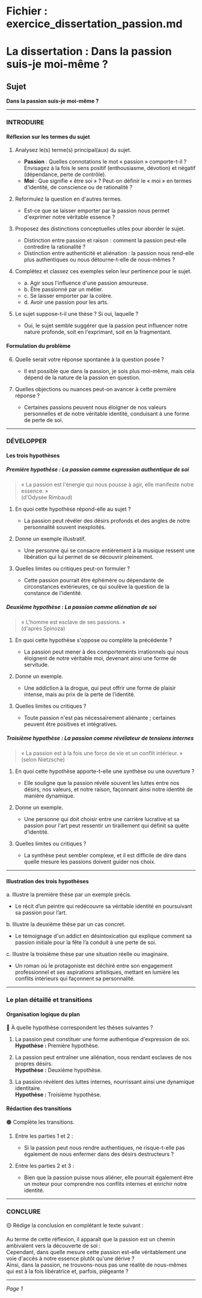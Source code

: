 # Fichier : exercice_dissertation_passion.md

# La dissertation : Dans la passion suis-je moi-même ?

## Sujet
**Dans la passion suis-je moi-même ?**

---

### INTRODUIRE

#### Réflexion sur les termes du sujet

1. Analysez le(s) terme(s) principal(aux) du sujet.
   - **Passion** : Quelles connotations le mot « passion » comporte-t-il ? Envisagez à la fois le sens positif (enthousiasme, dévotion) et négatif (dépendance, perte de contrôle).
   - **Moi** : Que signifie « être soi » ? Peut-on définir le « moi » en termes d'identité, de conscience ou de rationalité ?
  
2. Reformulez la question en d'autres termes.
   - Est-ce que se laisser emporter par la passion nous permet d'exprimer notre véritable essence ? 

3. Proposez des distinctions conceptuelles utiles pour aborder le sujet.
   - Distinction entre passion et raison : comment la passion peut-elle contredire la rationalité ?
   - Distinction entre authenticité et aliénation : la passion nous rend-elle plus authentiques ou nous détourne-t-elle de nous-mêmes ?

4. Complétez et classez ces exemples selon leur pertinence pour le sujet.
   - a. Agir sous l'influence d'une passion amoureuse.
   - b. Être passionné par un métier.
   - c. Se laisser emporter par la colère.
   - d. Avoir une passion pour les arts.

5. Le sujet suppose-t-il une thèse ? Si oui, laquelle ?
   - Oui, le sujet semble suggérer que la passion peut influencer notre nature profonde, soit en l'exprimant, soit en la fragmentant.

#### Formulation du problème

6. Quelle serait votre réponse spontanée à la question posée ?
   - Il est possible que dans la passion, je sois plus moi-même, mais cela dépend de la nature de la passion en question.

7. Quelles objections ou nuances peut-on avancer à cette première réponse ?
   - Certaines passions peuvent nous éloigner de nos valeurs personnelles et de notre véritable identité, conduisant à une forme de perte de soi.

---

### DÉVELOPPER

#### Les trois hypothèses

##### Première hypothèse : La passion comme expression authentique de soi

> « La passion est l'énergie qui nous pousse à agir, elle manifeste notre essence. »  
> (d'Odysée Rimbaud)

1. En quoi cette hypothèse répond-elle au sujet ?
   - La passion peut révéler des désirs profonds et des angles de notre personnalité souvent inexploités.
  
2. Donne un exemple illustratif.
   - Une personne qui se consacre entièrement à la musique ressent une libération qui lui permet de se découvrir pleinement.

3. Quelles limites ou critiques peut-on formuler ?
   - Cette passion pourrait être éphémère ou dépendante de circonstances extérieures, ce qui soulève la question de la constance de l'identité.

##### Deuxième hypothèse : La passion comme aliénation de soi

> « L'homme est esclave de ses passions. »  
> (d'après Spinoza)

1. En quoi cette hypothèse s'oppose ou complète la précédente ?
   - La passion peut mener à des comportements irrationnels qui nous éloignent de notre véritable moi, devenant ainsi une forme de servitude.

2. Donne un exemple.
   - Une addiction à la drogue, qui peut offrir une forme de plaisir intense, mais au prix de la perte de l’identité.

3. Quelles limites ou critiques ?
   - Toute passion n'est pas nécessairement aliénante ; certaines peuvent être positives et intégratives.

##### Troisième hypothèse : La passion comme révélateur de tensions internes

> « La passion est à la fois une force de vie et un conflit intérieur. »  
> (selon Nietzsche) 

1. En quoi cette hypothèse apporte-t-elle une synthèse ou une ouverture ?
   - Elle souligne que la passion révèle souvent les luttes entre nos désirs, nos valeurs, et notre raison, façonnant ainsi notre identité de manière dynamique.

2. Donne un exemple.
   - Une personne qui doit choisir entre une carrière lucrative et sa passion pour l'art peut ressentir un tiraillement qui définit sa quête d’identité.

3. Quelles limites ou critiques ?
   - La synthèse peut sembler complexe, et il est difficile de dire dans quelle mesure les passions doivent guider nos choix.

---

#### Illustration des trois hypothèses

a. Illustre la première thèse par un exemple précis.
   - Le récit d’un peintre qui redécouvre sa véritable identité en poursuivant sa passion pour l’art.

b. Illustre la deuxième thèse par un cas concret.
   - Le témoignage d'un addict en désintoxication qui explique comment sa passion initiale pour la fête l’a conduit à une perte de soi.

c. Illustre la troisième thèse par une situation réelle ou imaginaire.
   - Un roman où le protagoniste est déchiré entre son engagement professionnel et ses aspirations artistiques, mettant en lumière les conflits intérieurs qui façonnent sa personnalité.

---

### Le plan détaillé et transitions

#### Organisation logique du plan

🔴 À quelle hypothèse correspondent les thèses suivantes ?

1. La passion peut constituer une forme authentique d'expression de soi.  
   **Hypothèse :** Première hypothèse.

2. La passion peut entraîner une aliénation, nous rendant esclaves de nos propres désirs.  
   **Hypothèse :** Deuxième hypothèse.

3. La passion révèlent des luttes internes, nourrissant ainsi une dynamique identitaire.  
   **Hypothèse :** Troisième hypothèse.

#### Rédaction des transitions

🟠 Complète les transitions.

1. Entre les parties 1 et 2 :  
   - Si la passion peut nous rendre authentiques, ne risque-t-elle pas également de nous enfermer dans des désirs destructeurs ?
  
2. Entre les parties 2 et 3 :  
   - Bien que la passion puisse nous aliéner, elle pourrait également être un moteur pour comprendre nos conflits internes et enrichir notre identité.

---

### CONCLURE

🟡 Rédige la conclusion en complétant le texte suivant :

Au terme de cette réflexion, il apparaît que la passion est un chemin ambivalent vers la découverte de soi :  
Cependant, dans quelle mesure cette passion est-elle véritablement une voie d'accès à notre essence plutôt qu'une dérive ?  
Ainsi, dans la passion, ne trouvons-nous pas une réalité de nous-mêmes qui est à la fois libératrice et, parfois, piégeante ? 

--- 

*Page 1*